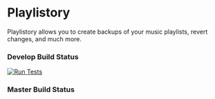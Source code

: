 # Playlistory

Playlistory allows you to create backups of your music playlists, revert changes, and much more.

### Develop Build Status

[![Run Tests](https://github.com/ryanpag3/playlistory/actions/workflows/build-develop.yml/badge.svg?branch=develop)](https://github.com/ryanpag3/playlistory/actions/workflows/build-develop.yml)

### Master Build Status

